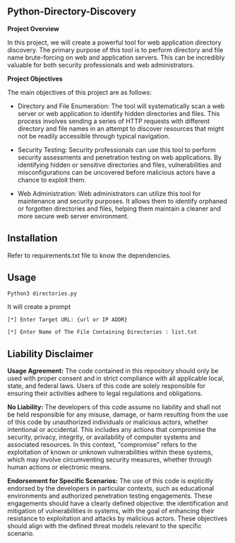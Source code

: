## Python-Directory-Discovery
**Project Overview**

In this project, we will create a powerful tool for web application directory discovery. The primary purpose of this tool is to perform directory and file name brute-forcing on web and application servers. This can be incredibly valuable for both security professionals and web administrators.

**Project Objectives**

The main objectives of this project are as follows:

- Directory and File Enumeration: The tool will systematically scan a web server or web application to identify hidden directories and files. This process involves sending a series of HTTP requests with different directory and file names in an attempt to discover resources that might not be readily accessible through typical navigation.

- Security Testing: Security professionals can use this tool to perform security assessments and penetration testing on web applications. By identifying hidden or sensitive directories and files, vulnerabilities and misconfigurations can be uncovered before malicious actors have a chance to exploit them.

- Web Administration: Web administrators can utilize this tool for maintenance and security purposes. It allows them to identify orphaned or forgotten directories and files, helping them maintain a cleaner and more secure web server environment.

## Installation
Refer to requirements.txt file to know the dependencies.

## Usage
``` Python3 directories.py ```

It will create a prompt 

``` [*] Enter Target URL: {url or IP ADDR} ```

``` [*] Enter Name of The File Containing Directories : list.txt ```

## Liability Disclaimer

**Usage Agreement:** The code contained in this repository should only be used with proper consent and in strict compliance with all applicable local, state, and federal laws. Users of this code are solely responsible for ensuring their activities adhere to legal regulations and obligations.

**No Liability:** The developers of this code assume no liability and shall not be held responsible for any misuse, damage, or harm resulting from the use of this code by unauthorized individuals or malicious actors, whether intentional or accidental. This includes any actions that compromise the security, privacy, integrity, or availability of computer systems and associated resources. In this context, "compromise" refers to the exploitation of known or unknown vulnerabilities within these systems, which may involve circumventing security measures, whether through human actions or electronic means.

**Endorsement for Specific Scenarios:** The use of this code is explicitly endorsed by the developers in particular contexts, such as educational environments and authorized penetration testing engagements. These engagements should have a clearly defined objective: the identification and mitigation of vulnerabilities in systems, with the goal of enhancing their resistance to exploitation and attacks by malicious actors. These objectives should align with the defined threat models relevant to the specific scenario.



